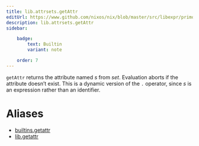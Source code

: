```yaml
---
title: lib.attrsets.getAttr
editUrl: https://www.github.com/nixos/nix/blob/master/src/libexpr/primops.cc
description: lib.attrsets.getAttr
sidebar:

    badge:
        text: Builtin
        variant: note

    order: 7
---
```


`getAttr` returns the attribute named *s* from *set*. Evaluation
aborts if the attribute doesn’t exist. This is a dynamic version of
the `.` operator, since *s* is an expression rather than an
identifier.


# Aliases

- [builtins.getattr](/nix-doc-comments/reference/builtins/builtins-getattr)
- [lib.getattr](/nix-doc-comments/reference/lib/lib-getattr)


